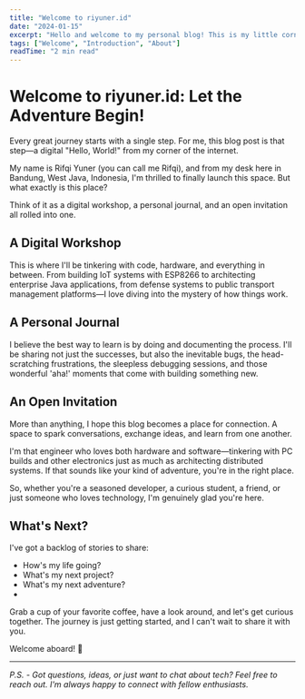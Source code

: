```yaml
---
title: "Welcome to riyuner.id"
date: "2024-01-15"
excerpt: "Hello and welcome to my personal blog! This is my little corner of the internet where I'll be sharing thoughts, projects, and my journey through the fascinating world of software and hardware."
tags: ["Welcome", "Introduction", "About"]
readTime: "2 min read"
---
```


# Welcome to riyuner.id: Let the Adventure Begin!

Every great journey starts with a single step. For me, this blog post is that step—a digital "Hello, World!" from my corner of the internet.

My name is Rifqi Yuner (you can call me Rifqi), and from my desk here in Bandung, West Java, Indonesia, I'm thrilled to finally launch this space. But what exactly is this place?

Think of it as a digital workshop, a personal journal, and an open invitation all rolled into one.

## A Digital Workshop

This is where I'll be tinkering with code, hardware, and everything in between. From building IoT systems with ESP8266 to architecting enterprise Java applications, from defense systems to public transport management platforms—I love diving into the mystery of how things work.

## A Personal Journal

I believe the best way to learn is by doing and documenting the process. I'll be sharing not just the successes, but also the inevitable bugs, the head-scratching frustrations, the sleepless debugging sessions, and those wonderful 'aha!' moments that come with building something new.

## An Open Invitation

More than anything, I hope this blog becomes a place for connection. A space to spark conversations, exchange ideas, and learn from one another.

I'm that engineer who loves both hardware and software—tinkering with PC builds and other electronics just as much as architecting distributed systems. If that sounds like your kind of adventure, you're in the right place.

So, whether you're a seasoned developer, a curious student, a friend, or just someone who loves technology, I'm genuinely glad you're here.

## What's Next?

I've got a backlog of stories to share:
- How's my life going?
- What's my next project?
- What's my next adventure?
- 
Grab a cup of your favorite coffee, have a look around, and let's get curious together. The journey is just getting started, and I can't wait to share it with you.

Welcome aboard! 🚀

---

*P.S. - Got questions, ideas, or just want to chat about tech? Feel free to reach out. I'm always happy to connect with fellow enthusiasts.*